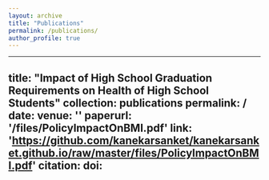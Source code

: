```yaml
---
layout: archive
title: "Publications"
permalink: /publications/
author_profile: true
---
```


---
title: "Impact of High School Graduation Requirements on Health of High School Students"
collection: publications
permalink: /
date: 
venue: ''
paperurl: '/files/PolicyImpactOnBMI.pdf'
link: 'https://github.com/kanekarsanket/kanekarsanket.github.io/raw/master/files/PolicyImpactOnBMI.pdf'
citation: 
doi:
---